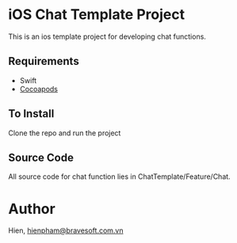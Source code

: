 # iOS Chat Template Project
This is an ios template project for developing chat functions.  

## Requirements
- Swift
- [Cocoapods](https://cocoapods.org/)

## To Install
Clone the repo and run the project

## Source Code
All source code for chat function lies in ChatTemplate/Feature/Chat.

# Author

Hien, hienpham@bravesoft.com.vn